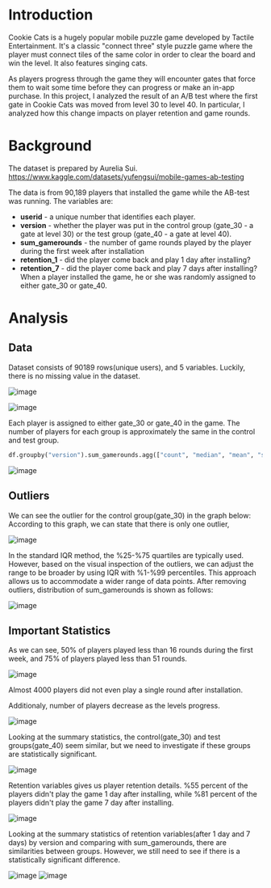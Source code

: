 # Introduction 

Cookie Cats is a hugely popular mobile puzzle game developed by Tactile Entertainment. It's a classic "connect three" style puzzle game where the player must connect tiles of the same color in order to clear the board and win the level. It also features singing cats.

As players progress through the game they will encounter gates that force them to wait some time before they can progress or make an in-app purchase. In this project, I analyzed the result of an A/B test where the first gate in Cookie Cats was moved from level 30 to level 40. In particular, I analyzed how this change impacts on player retention and game rounds.

# Background

The dataset is prepared by Aurelia Sui.
https://www.kaggle.com/datasets/yufengsui/mobile-games-ab-testing

The data is from 90,189 players that installed the game while the AB-test was running. The variables are:

- **userid** - a unique number that identifies each player.
- **version** - whether the player was put in the control group (gate_30 - a gate at level 30) or the test group (gate_40 - a gate at level 40).
- **sum_gamerounds** - the number of game rounds played by the player during the first week after installation
- **retention_1** - did the player come back and play 1 day after installing?
- **retention_7** - did the player come back and play 7 days after installing?
When a player installed the game, he or she was randomly assigned to either gate_30 or gate_40.

# Analysis
## Data
Dataset consists of 90189 rows(unique users), and 5 variables. Luckily, there is no missing value in the dataset.

![image](https://github.com/user-attachments/assets/8ed8b01f-0878-4b10-9ddd-b84d9a7e1398) 

![image](https://github.com/user-attachments/assets/e3e7f2b2-65a0-4adf-ace6-9fd14c699c6b)

Each player is assigned to either gate_30 or gate_40 in the game. The number of players for each group is approximately the same in the control and test group.

```python
df.groupby("version").sum_gamerounds.agg(["count", "median", "mean", "std", "max"])
```

![image](https://github.com/user-attachments/assets/6a3999a5-8094-4f5c-9207-5988a6a95e98)

## Outliers
We can see the outlier for the control group(gate_30) in the graph below:
According to this graph, we can state that there is only one outlier,

![image](https://github.com/user-attachments/assets/527ee7c9-1edd-45ec-8247-ac505d750c8b)

In the standard IQR method, the %25-%75 quartiles are typically used. However, based on the visual inspection of the outliers, we can adjust the range to be broader by using IQR with %1-%99 percentiles. This approach allows us to accommodate a wider range of data points.
After removing outliers, distribution of sum_gamerounds is shown as follows:

![image](https://github.com/user-attachments/assets/7e18a235-268c-4d43-8278-1fad52b0c4f1)

## Important Statistics

As we can see, 50% of players played less than 16 rounds during the first week, and 75% of players played less than 51 rounds.

![image](https://github.com/user-attachments/assets/854c5da5-8116-4a01-bf12-8c5b45cda3be)

Almost 4000 players did not even play a single round after installation.

Additionaly, number of players decrease as the levels progress.

![image](https://github.com/user-attachments/assets/4939f1c0-81aa-4d39-a5c7-82d41785551e)

Looking at the summary statistics, the control(gate_30) and test groups(gate_40) seem similar, but we need to investigate if these groups are statistically significant. 

![image](https://github.com/user-attachments/assets/a9a5a9d2-6f66-4986-892a-380121f95388)     


Retention variables gives us player retention details. %55 percent of the players didn't play the game 1 day after installing, while %81 percent of the players didn't play the game 7 day after installing.

![image](https://github.com/user-attachments/assets/23a74bb2-714c-4482-95f0-6890738a2780)

Looking at the summary statistics of retention variables(after 1 day and 7 days) by version and comparing with sum_gamerounds, there are similarities between groups. However, we still need to see if there is a statistically significant difference.

![image](https://github.com/user-attachments/assets/31b929af-d441-491a-9611-a81ca3bcb16e)  ![image](https://github.com/user-attachments/assets/7109f5f4-9390-407f-9da7-e2a1d8770b93)







   



